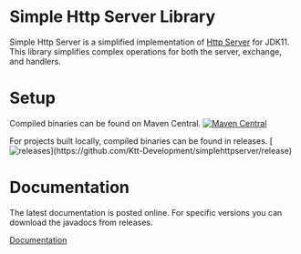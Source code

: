 # Simple Http Server Library

Simple Http Server is a simplified implementation of [Http Server](https://docs.oracle.com/en/java/javase/11/docs/api/jdk.httpserver/com/sun/net/httpserver/package-summary.html) for JDK11.
This library simplifies complex operations for both the server, exchange, and handlers.

<!-- setup -->
# Setup

Compiled binaries can be found on Maven Central.
[![Maven Central](https://img.shields.io/maven-central/v/com.kttdevelopment/simplehttpserver)](https://mvnrepository.com/artifact/com.kttdevelopment/simplehttpserver)

For projects built locally, compiled binaries can be found in releases.
[![releases](https://img.shields.io/github/v/release/ktt-development/simplehttpserver?include_prereleases")](https://github.com/Ktt-Development/simplehttpserver/release)

# Documentation

The latest documentation is posted online. For specific versions you can download the javadocs from releases.

[Documentation](https://docs.kttdevelopment.com/simplehttpserver)
